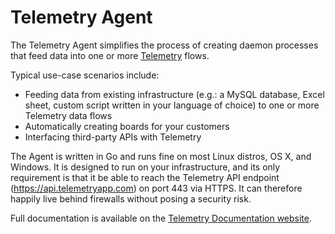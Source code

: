 # Telemetry Agent

The Telemetry Agent simplifies the process of creating daemon processes that feed data into one or more [Telemetry](http://telemetryapp.com) flows.

Typical use-case scenarios include:

  - Feeding data from existing infrastructure (e.g.: a MySQL database, Excel sheet, custom script written in your language of choice) to one or more Telemetry data flows
  - Automatically creating boards for your customers
  - Interfacing third-party APIs with Telemetry

The Agent is written in Go and runs fine on most Linux distros, OS X, and Windows. It is designed to run on your infrastructure, and its only requirement is that it be able to reach the Telemetry API endpoint (https://api.telemetryapp.com) on port 443 via HTTPS. It can therefore happily live behind firewalls without posing a security risk.

Full documentation is available on the [Telemetry Documentation website](https://documentation.telemetryapp.com).